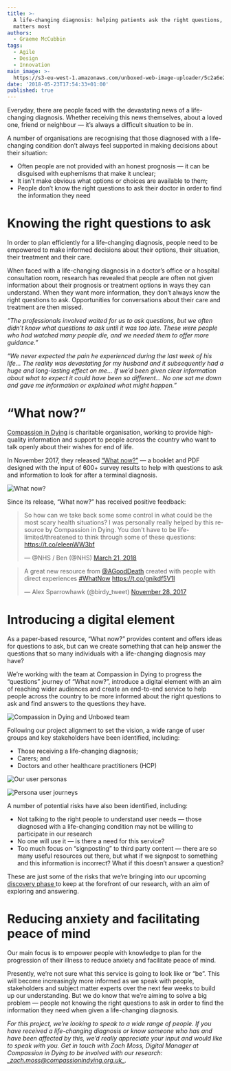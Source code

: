 ```yaml
---
title: >-
  A life-changing diagnosis: helping patients ask the right questions, when it
  matters most
authors:
  - Graeme McCubbin
tags:
  - Agile
  - Design
  - Innovation
main_image: >-
  https://s3-eu-west-1.amazonaws.com/unboxed-web-image-uploader/5c2a6e20d511447d81debd41703e6655.png
date: '2018-05-23T17:54:33+01:00'
published: true
---
```

Everyday, there are people faced with the devastating news of a life-changing diagnosis. Whether receiving this news themselves, about a loved one, friend or neighbour — it’s always a difficult situation to be in.

A number of organisations are recognising that those diagnosed with a life-changing condition don’t always feel supported in making decisions about their situation:

* Often people are not provided with an honest prognosis — it can be disguised with euphemisms that make it unclear;
* It isn’t make obvious what options or choices are available to them;
* People don’t know the right questions to ask their doctor in order to find the information they need



# Knowing the right questions to ask

In order to plan efficiently for a life-changing diagnosis, people need to be empowered to make informed decisions about their options, their situation, their treatment and their care. 

When faced with a life-changing diagnosis in a doctor’s office or a hospital consultation room, research has revealed that people are often not given information about their prognosis or treatment options in ways they can understand. When they want more information, they don’t always know the right questions to ask. Opportunities for conversations about their care and treatment are then missed.

_“The professionals involved waited for us to ask questions, but we often didn’t know what questions to ask until it was too late. These were people who had watched many people die, and we needed them to offer more guidance.”_

_“We never expected the pain he experienced during the last week of his life… The reality was devastating for my husband and it subsequently had a huge and long-lasting effect on me… If we’d been given clear information about what to expect it could have been so different… No one sat me down and gave me information or explained what might happen.”_



# “What now?”

[Compassion in Dying](https://compassionindying.org.uk/) is charitable organisation, working to provide high-quality information and support to people across the country who want to talk openly about their wishes for end of life. 

In November 2017, they released [“What now?”](https://compassionindying.org.uk/library/what-now-questions-terminal-diagnosis/) — a booklet and PDF designed with the input of 600+ survey results to help with questions to ask and information to look for after a terminal diagnosis.

![What now?](https://s3-eu-west-1.amazonaws.com/unboxed-web-image-uploader/3209a9cbd2e72d77fe67eb124f1eab19.jpg_large)

Since its release, “What now?” has received positive feedback:

<blockquote class="twitter-tweet" data-conversation="none" data-lang="en"><p lang="en" dir="ltr">So how can we take back some some control in what could be the most scary health situations? I was personally really helped by this resource by Compassion in Dying. You don&#39;t have to be life-limited/threatened to think through some of these questions: <a href="https://t.co/eIeenWW3bf">https://t.co/eIeenWW3bf</a></p>&mdash; @NHS / Ben (@NHS) <a href="https://twitter.com/NHS/status/976484246381563910?ref_src=twsrc%5Etfw">March 21, 2018</a></blockquote>

<script async src="https://platform.twitter.com/widgets.js" charset="utf-8"></script>

<blockquote class="twitter-tweet" data-lang="en"><p lang="en" dir="ltr">A great new resource from <a href="https://twitter.com/AGoodDeath?ref_src=twsrc%5Etfw">@AGoodDeath</a> created with people with direct experiences <a href="https://twitter.com/hashtag/WhatNow?src=hash&amp;ref_src=twsrc%5Etfw">#WhatNow</a> <a href="https://t.co/gnikdf5V1I">https://t.co/gnikdf5V1I</a></p>&mdash; Alex Sparrowhawk (@birdy_tweet) <a href="https://twitter.com/birdy_tweet/status/935450719540404224?ref_src=twsrc%5Etfw">November 28, 2017</a></blockquote>

<script async src="https://platform.twitter.com/widgets.js" charset="utf-8"></script>



# Introducing a digital element

As a paper-based resource, “What now?” provides content and offers ideas for questions to ask, but can we create something that can help answer the questions that so many individuals with a life-changing diagnosis may have?

We’re working with the team at Compassion in Dying to progress the “questions” journey of “What now?”, introduce a digital element with an aim of reaching wider audiences and create an end-to-end service to help people across the country to be more informed about the right questions to ask and find answers to the questions they have.

![Compassion in Dying and Unboxed team](https://s3-eu-west-1.amazonaws.com/unboxed-web-image-uploader/5c2a6e20d511447d81debd41703e6655.png)

Following our project alignment to set the vision, a wide range of user groups and key stakeholders have been identified, including:

* Those receiving a life-changing diagnosis;
* Carers; and 
* Doctors and other healthcare practitioners (HCP)

![Our user personas](https://s3-eu-west-1.amazonaws.com/unboxed-web-image-uploader/c141c72533e4f460202132b20f9db4c3.png)

![Persona user journeys](https://s3-eu-west-1.amazonaws.com/unboxed-web-image-uploader/80a15de1d40a5d6e3e108d1a9fd00b80.png)

A number of potential risks have also been identified, including:

* Not talking to the right people to understand user needs — those diagnosed with a life-changing condition may not be willing to participate in our research
* No one will use it — is there a need for this service?
* Too much focus on “signposting” to third party content — there are so many useful resources out there, but what if we signpost to something and this information is incorrect? What if this doesn’t answer a question?

These are just some of the risks that we’re bringing into our upcoming [discovery phase ](https://www.gov.uk/service-manual/agile-delivery/how-the-discovery-phase-works)to keep at the forefront of our research, with an aim of exploring and answering.



# Reducing anxiety and facilitating peace of mind

Our main focus is to empower people with knowledge to plan for the progression of their illness to reduce anxiety and facilitate peace of mind.

Presently, we’re not sure what this service is going to look like or “be”. This will become increasingly more informed as we speak with people, stakeholders and subject matter experts over the next few weeks to build up our understanding. But we do know that we’re aiming to solve a big problem — people not knowing the right questions to ask in order to find the information they need when given a life-changing diagnosis.

_For this project, we’re looking to speak to a wide range of people. If you have received a life-changing diagnosis or know someone who has and have been affected by this, we’d really appreciate your input and would like to speak with you. Get in touch with Zach Moss, Digital Manager at Compassion in Dying to be involved with our research: _[_zach.moss@compassionindying.org.uk_](zach.moss@compassionindying.org.uk)_._
